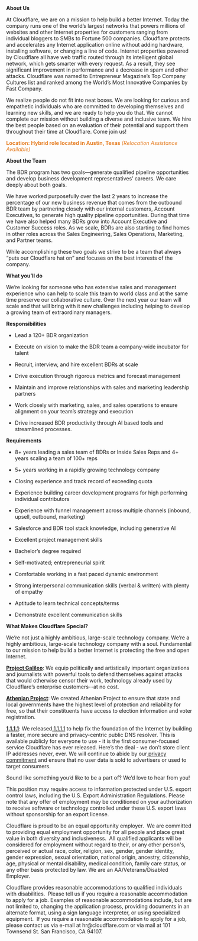 <div class="content-intro">
	<div><strong>About Us</strong></div>
	<div>
		<p>At Cloudflare, we are on a mission to help build a better Internet. Today the company runs one of the world’s largest networks that powers millions of websites and other Internet properties for customers ranging from individual bloggers to SMBs to Fortune 500 companies. Cloudflare protects and accelerates any Internet application online without adding hardware, installing software, or changing a line of code. Internet properties powered by Cloudflare all have web traffic routed through its intelligent global network, which gets smarter with every request. As a result, they see significant improvement in performance and a decrease in spam and other attacks. Cloudflare was named to Entrepreneur Magazine’s Top Company Cultures list and ranked among the World’s Most Innovative Companies by Fast Company.&nbsp;</p>
		<p><span style="font-weight: 400;">We realize people do not fit into neat boxes. We are looking for curious and empathetic individuals who are committed to developing themselves and learning new skills, and we are ready to help you do that. We cannot complete our mission without building a diverse and inclusive team. We hire the best people based on an evaluation of their potential and support them throughout their time at Cloudflare. Come join us!&nbsp;</span></p>
	</div>
</div>
<p><span style="color: rgb(230, 126, 35);"><strong>Location: Hybrid role located in Austin, Texas </strong><em>(Relocation Assistance Available)</em></span></p>
<p><strong>About the Team</strong></p>
<p>The BDR program has two goals—generate qualified pipeline opportunities and develop business development representatives’ careers. We care deeply about both goals.</p>
<p>We have worked purposefully over the last 2 years to increase the percentage of our new business revenue that comes from the outbound BDR team by partnering closely with our internal customers, Account Executives, to generate high quality pipeline opportunities. During that time we have also helped many BDRs grow into Account Executive and Customer Success roles. As we scale, BDRs are also starting to find homes in other roles across the Sales Engineering, Sales Operations, Marketing, and Partner teams.</p>
<p>While accomplishing these two goals we strive to be a team that always “puts our Cloudflare hat on” and focuses on the best interests of the company.</p>
<p><strong>What you’ll do</strong></p>
<p>We’re looking for someone who has extensive sales and management experience who can help to scale this team to world class and at the same time preserve our collaborative culture. Over the next year our team will scale and that will bring with it new challenges including helping to develop a growing team of extraordinary managers.</p>
<p><strong>Responsibilities</strong></p>
<ul>
	<li>
		<p>Lead a 120+ BDR organization</p>
	</li>
	<li>
		<p>Execute on vision to make the BDR team a company-wide incubator for talent</p>
	</li>
	<li>
		<p>Recruit, interview, and hire excellent BDRs at scale</p>
	</li>
	<li>
		<p>Drive execution through rigorous metrics and forecast management</p>
	</li>
	<li>
		<p>Maintain and improve relationships with sales and marketing leadership partners</p>
	</li>
	<li>
		<p>Work closely with marketing, sales, and sales operations to ensure alignment on your team’s strategy and execution</p>
	</li>
	<li>
		<p>Drive increased BDR productivity through AI based tools and streamlined processes.</p>
	</li>
</ul>
<p><strong>Requirements</strong></p>
<ul>
	<li>
		<p>8+ years leading a sales team of BDRs or Inside Sales Reps and 4+ years scaling a team of 100+ reps</p>
	</li>
	<li>
		<p>5+ years working in a rapidly growing technology company</p>
	</li>
	<li>
		<p>Closing experience and track record of exceeding quota</p>
	</li>
	<li>
		<p>Experience building career development programs for high performing individual contributors</p>
	</li>
	<li>
		<p>Experience with funnel management across multiple channels (inbound, upsell, outbound, marketing)</p>
	</li>
	<li>
		<p>Salesforce and BDR tool stack knowledge, including generative AI</p>
	</li>
	<li>
		<p>Excellent project management skills</p>
	</li>
	<li>
		<p>Bachelor’s degree required</p>
	</li>
	<li>
		<p>Self-motivated; entrepreneurial spirit</p>
	</li>
	<li>
		<p>Comfortable working in a fast paced dynamic environment</p>
	</li>
	<li>
		<p>Strong interpersonal communication skills (verbal &amp; written) with plenty of empathy</p>
	</li>
	<li>
		<p>Aptitude to learn technical concepts/terms</p>
	</li>
	<li>
		<p>Demonstrate excellent communication skills</p>
	</li>
</ul>
<div class="content-conclusion">
	<p><strong>What Makes Cloudflare Special?</strong></p>
	<p><span style="font-weight: 400;">We’re not just a highly ambitious, large-scale technology company. We’re a highly ambitious, large-scale technology company with a soul. Fundamental to our mission to help build a better Internet is protecting the free and open Internet.</span></p>
	<p><a href="https://blog.cloudflare.com/protecting-free-expression-online/"><strong>Project Galileo</strong></a><span style="font-weight: 400;">: We equip politically and artistically important organizations and journalists with powerful tools to defend themselves against attacks that would otherwise censor their work, technology already used by Cloudflare’s enterprise customers--at no cost.</span></p>
	<p><strong><a href="https://www.cloudflare.com/athenian/">Athenian Project</a></strong><span style="font-weight: 400;">: We created Athenian Project to ensure that state and local governments have the highest level of protection and reliability for free, so that their constituents have access to election information and voter registration.</span></p>
	<p><a href="https://1.1.1.1/"><strong>1.1.1.1</strong></a><span style="font-weight: 400;">: We released</span><a href="https://1.1.1.1/"> <span style="font-weight: 400;">1.1.1.1</span></a><span style="font-weight: 400;"> to help fix the foundation of the Internet by building a faster, more secure and privacy-centric public DNS resolver. This is available publicly for everyone to use - it is the first consumer-focused service Cloudflare has ever released. Here’s the deal - we don’t store client IP addresses never, ever. We will continue to abide by our</span><a href="https://developers.cloudflare.com/1.1.1.1/privacy/public-dns-resolver"> privacy commitment</a><span style="font-weight: 400;"> and ensure that no user data is sold to advertisers or used to target consumers.</span></p>
	<p><span style="font-weight: 400;">Sound like something you’d like to be a part of? We’d love to hear from you!</span></p>
	<p><span style="font-weight: 400;">This position may require access to information protected under U.S. export control laws, including the U.S. Export Administration Regulations. Please note that any offer of employment may be conditioned on your authorization to receive software or technology controlled under these U.S. export laws without sponsorship for an export license.</span></p>
	<p><span style="font-weight: 400;">Cloudflare is proud to be an equal opportunity employer. &nbsp;We are committed to providing equal employment opportunity for all people and place great value in both diversity and inclusiveness. &nbsp;All qualified applicants will be considered for employment without regard to their, or any other person's, perceived or actual</span> <span style="font-weight: 400;">race, color, religion, sex, gender, gender identity, gender expression, sexual orientation, national origin, ancestry, citizenship, age, physical or mental disability, medical condition, family care status, or any other basis protected by law. </span><span style="font-weight: 400;">We are an AA/Veterans/Disabled Employer.</span></p>
	<p><span style="font-weight: 400;">Cloudflare provides reasonable accommodations to qualified individuals with disabilities. &nbsp;Please tell us if you require a reasonable accommodation to apply for a job. Examples of reasonable accommodations include, but are not limited to, changing the application process, providing documents in an alternate format, using a sign language interpreter, or using specialized equipment. &nbsp;If you require a reasonable accommodation to apply for a job, please contact us via e-mail at </span><span style="font-weight: 400;">hr@cloudflare.com</span><span style="font-weight: 400;"> or via mail at 101 Townsend St. San Francisco, CA 94107.</span></p>
</div>